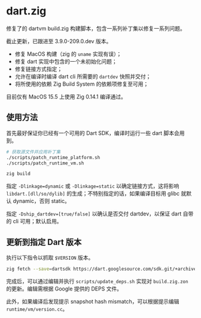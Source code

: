 # dart.zig

修复了的 dartvm build.zig 构建脚本，包含一系列补丁集以修复一系列问题。

截止更新，已跟进至 3.9.0-209.0.dev 版本。

- 修复 MacOS 构建（zig 的 `uname` 实现有误）；
- 修复 dart 实现中包含的一个未初始化问题；
- 修复链接方式指定；
- 允许在编译时编译 dart cli 所需要的 `dartdev` 快照并交付；
- 将所使用的依赖 Zig Build System 的依赖项修复至可用；

目前仅有 MacOS 15.5 上使用 Zig 0.14.1 编译通过。

## 使用方法

首先最好保证你已经有一个可用的 Dart SDK，编译时运行一些 dart 脚本会用到。

```bash
# 获取源文件并应用补丁集
./scripts/patch_runtime_platform.sh
./scripts/patch_runtime_vm.sh

zig build
```

指定 `-Dlinkage=dynamic` 或 `-Dlinkage=static` 以确定链接方式，这将影响 `libdart.[dll/so/dylib]` 的生成；不特别指定的话，如果编译目标用 glibc 就默认 dynamic，否则 static。

指定 `-Dship_dartdev=[true/false]` 以确认是否交付 dartdev，以保证 dart 自带的 cli 可用；默认启用。

## 更新到指定 Dart 版本

执行以下指令以抓取 `$VERSION` 版本。

```bash
zig fetch --save=dartsdk https://dart.googlesource.com/sdk.git/+archive/refs/tags/$VERSION.tar.gz
```

完成后，可以通过编辑并执行 `scripts/update_deps.sh` 实现对 `build.zig.zon` 的更新。编辑需根据 Google 提供的 DEPS 文件。

此外，如果编译后发现提示 snapshot hash mismatch，可以根据提示编辑 `runtime/vm/version.cc`。
